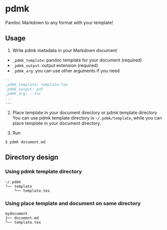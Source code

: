 # pdmk
Pandoc Markdown to any format with your template!

## Usage

1. Write pdmk metadata in your Markdown document

- `_pdmk_template`: pandoc template for your document (required)
- `_pdmk_output`: output extension (required)
- `_pdmk_arg`: you can use other arguments if you need

```markdown
---
_pdmk_template: template.tex
_pdmk_output: pdf
_pdmk_arg: --toc
...
---
```

2. Place template in your document directory or pdmk template directory
You can use pdmk template directory is `~/.pdmk/template`, while you can place template in your document directory.

3. Run
```shell
$ pdmk document.md
```

## Directory design
### Using pdmk template directory
```
~/.pdmk
└── template
    └── template.tex
```

### Using place template and document on same directory
```
mydocument
├── document.md
└── template.tex
```
